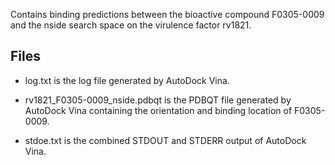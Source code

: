 Contains binding predictions between the bioactive compound F0305-0009 and the nside search space on the virulence factor rv1821.

## Files

- log.txt is the log file generated by AutoDock Vina.

- rv1821_F0305-0009_nside.pdbqt is the PDBQT file generated by AutoDock Vina containing the orientation and binding location of F0305-0009.

- stdoe.txt is the combined STDOUT and STDERR output of AutoDock Vina.

